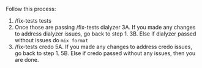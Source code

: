 Follow this process:
1. /fix-tests tests
2. Once those are passing /fix-tests dialyzer
3A. If you made any changes to address dialyzer issues, go back to step 1.
3B. Else if dialyzer passed without issues do `mix format`
4. /fix-tests credo
5A. If you made any changes to address credo issues, go back to step 1.
5B. Else if credo passed without any issues, then you are done.
